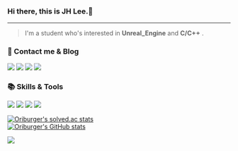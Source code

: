 ### Hi there, this is JH Lee.👋 

---

> I'm a student who's interested in  **Unreal_Engine**  and   **C/C++** .


### 📜 Contact me & Blog 
<p>
  <a href="http://blog.naver.com/uss425" target="_blank"><img src="https://img.shields.io/badge/Blog-00C244?style=flat-square&logo=naver&logoColor=white"/></a>
  <a href="mailto:uss425@gmail.com" target="_blank"><img src="https://img.shields.io/badge/uss425@naver.com-EA4335?style=flat-square&logo=Gmail&logoColor=white"/></a>
  <a href="https://solved.ac/uss425" target="_blank"><img src="https://img.shields.io/badge/Solved.ac-0A66C2?style=flat-square&logo=codeforces&logoColor=white"/></a>
  <a href="https://oriburger.notion.site/Study-Note-3b5b604dd6b74c8bbad2b17a9cab2928" target="_blank"><img src="https://img.shields.io/badge/Notion-512DA8?style=flat-square&logo=Notion&logoColor=white"/></a>
</p>

### 📚 Skills & Tools
<p>
  <img src="https://img.shields.io/badge/Unreal4/5-0E1128?style=flat-square&logo=unrealengine&logoColor=white"/>
  <img src="https://img.shields.io/badge/C/C++-00599C?style=flat-square&logo=cplusplus&logoColor=white"/>
  <img src="https://img.shields.io/badge/Problem Solving-00BCB4?style=flat-square&logo=thealgorithms&logoColor=white"/>
  <img src="https://img.shields.io/badge/Git-F05032?style=flat-square&logo=Git&logoColor=white"/>
</p>

<!-- #### ⭐ Projects -->

<p>
 
 [![Oriburger's solved.ac stats](http://mazassumnida.wtf/api/pastel/generate_badge?boj=uss425)](https://solved.ac/uss425) <br>
 [![Oriburger's GitHub stats](https://github-readme-stats.vercel.app/api?username=Oriburger)](https://github.com/Oriburger/github-readme-stats)

 <a href="https://hits.seeyoufarm.com"><img src="https://hits.seeyoufarm.com/api/count/incr/badge.svg?url=https%3A%2F%2Fgithub.com%2FOriburger&count_bg=%233DC896&title_bg=%23555555&icon=&icon_color=%23E7E7E7&title=hi&edge_flat=false"/></a> 
 
</p>
